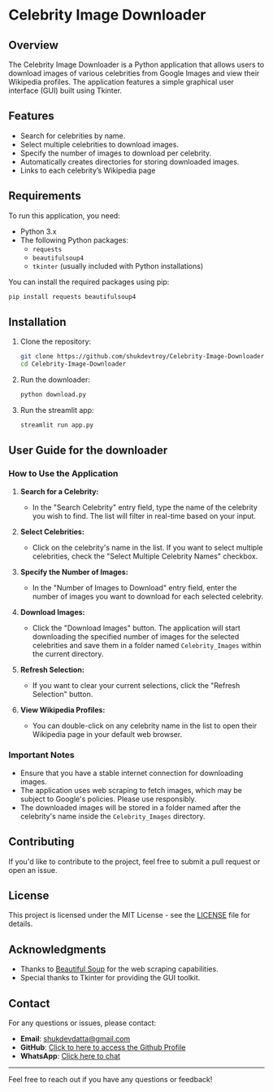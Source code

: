 # Celebrity Image Downloader

## Overview
The Celebrity Image Downloader is a Python application that allows users to download images of various celebrities from Google Images and view their Wikipedia profiles. The application features a simple graphical user interface (GUI) built using Tkinter.

## Features
- Search for celebrities by name.
- Select multiple celebrities to download images.
- Specify the number of images to download per celebrity.
- Automatically creates directories for storing downloaded images.
- Links to each celebrity’s Wikipedia page 

## Requirements
To run this application, you need:
- Python 3.x
- The following Python packages:
  - `requests`
  - `beautifulsoup4`
  - `tkinter` (usually included with Python installations)

You can install the required packages using pip:

```bash
pip install requests beautifulsoup4
```

## Installation
1. Clone the repository:

   ```bash
   git clone https://github.com/shukdevtroy/Celebrity-Image-Downloader.git
   cd Celebrity-Image-Downloader
   ```

2. Run the downloader:

   ```bash
   python download.py
   ```

3. Run the streamlit app:

   ```bash
   streamlit run app.py
   ```

## User Guide for the downloader

### How to Use the Application

1. **Search for a Celebrity:**
   - In the "Search Celebrity" entry field, type the name of the celebrity you wish to find. The list will filter in real-time based on your input.

2. **Select Celebrities:**
   - Click on the celebrity's name in the list. If you want to select multiple celebrities, check the "Select Multiple Celebrity Names" checkbox.

3. **Specify the Number of Images:**
   - In the "Number of Images to Download" entry field, enter the number of images you want to download for each selected celebrity.

4. **Download Images:**
   - Click the "Download Images" button. The application will start downloading the specified number of images for the selected celebrities and save them in a folder named `Celebrity_Images` within the current directory.

5. **Refresh Selection:**
   - If you want to clear your current selections, click the "Refresh Selection" button.

6. **View Wikipedia Profiles:**
   - You can double-click on any celebrity name in the list to open their Wikipedia page in your default web browser.

### Important Notes
- Ensure that you have a stable internet connection for downloading images.
- The application uses web scraping to fetch images, which may be subject to Google's policies. Please use responsibly.
- The downloaded images will be stored in a folder named after the celebrity's name inside the `Celebrity_Images` directory.

## Contributing
If you'd like to contribute to the project, feel free to submit a pull request or open an issue.

## License
This project is licensed under the MIT License - see the [LICENSE](LICENSE) file for details.

## Acknowledgments
- Thanks to [Beautiful Soup](https://www.crummy.com/software/BeautifulSoup/) for the web scraping capabilities.
- Special thanks to Tkinter for providing the GUI toolkit.

## Contact

For any questions or issues, please contact:

- **Email**: shukdevdatta@gmail.com
- **GitHub**: [Click to here to access the Github Profile](https://github.com/shukdevtroy)
- **WhatsApp**: [Click here to chat](https://wa.me/+8801719296601)

---

Feel free to reach out if you have any questions or feedback!
